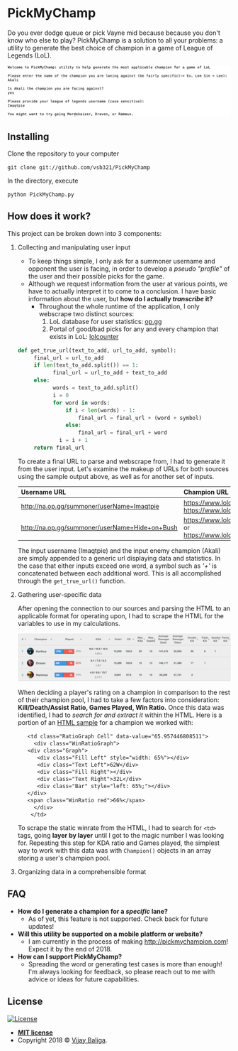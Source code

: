 # PickMyChamp
Do you ever dodge queue or pick Vayne mid because because you don't know who else to play? PickMyChamp is a solution to all your problems: a utility to generate the best choice of champion in a game of League of Legends (LoL).

![Project Sample](SampleOutput.png)

## Installing

Clone the repository to your computer 

```
git clone git://github.com/vsb321/PickMyChamp
```

In the directory, execute

```
python PickMyChamp.py
```

## How does it work?

This project can be broken down into 3 components:
   1. Collecting and manipulating user input
      - To keep things simple, I only ask for a summoner username and opponent the user is facing, in order to develop a *pseudo "profile"* of the user and their possible picks for the game.
      - Although we request information from the user at various points, we have to actually interpret it to come to a conclusion. I have basic information about the user, but **how do I actually _transcribe_ it?**
      	- Throughout the whole runtime of the application, I only webscrape two distinct sources:
       	    1. LoL database for user statistics: [op.gg](http://na.op.gg)
	        2. Portal of good/bad picks for any and every champion that exists in LoL: [lolcounter](https://www.lolcounter.com)
	  
       ```python 
       def get_true_url(text_to_add, url_to_add, symbol):
	        final_url = url_to_add
	        if len(text_to_add.split()) == 1:
		          final_url = url_to_add + text_to_add
	        else:
		          words = text_to_add.split()
		          i = 0
		          for word in words:
			          if i < len(words) - 1:
				          final_url = final_url + (word + symbol)
			          else:
				          final_url = final_url + word
			        i = i + 1
	        return final_url
       ```
       To create a final URL to parse and webscrape from, I had to generate it from the user input. Let's examine the makeup of URLs for both sources using the sample output above, as well as for another set of inputs.
       
       | Username URL     | Champion URL |
       | ------------- | ------------- |
       | http://na.op.gg/summoner/userName=Imaqtpie | https://www.lolcounter.com/champions/akali/weak or https://www.lolcounter.com/champions/akali/strong      |
       | http://na.op.gg/summoner/userName=Hide+on+Bush | https://www.lolcounter.com/champions/twistedfate/weak or https://www.lolcounter.com/champions/twistedfate/strong      |
       
       The input username (Imaqtpie) and the input enemy champion (Akali) are simply appended to a generic url displaying data and statistics. In the case that either inputs exceed one word, a symbol such as *'+'* is concatenated between each additional word. This is all accomplished through the ```get_true_url()``` function.
   2. Gathering user-specific data
   
      After opening the connection to our sources and parsing the HTML to an applicable format for operating upon, I had to scrape the HTML for the variables to use in my calculations.      
      
      ![Data Sample](DataSample.png)
      
      When deciding a player's rating on a champion in comparison to the rest of their champion pool, I had to take a few factors into consideration: **Kill/Death/Assist Ratio, Games Played, Win Ratio.** Once this data was identified, I had to _search for and extract it_ within the HTML. Here is a portion of an [HTML sample](SampleChampAttributes.html) for a champion we worked with:
     
		     
		     <td class="RatioGraph Cell" data-value="65.957446808511">
		       <div class="WinRatioGraph">
			 <div class="Graph">
			    <div class="Fill Left" style="width: 65%"></div>
			    <div class="Text Left">62W</div>
			    <div class="Fill Right"></div>
			    <div class="Text Right">32L</div>
			    <div class="Bar" style="left: 65%;"></div>
			 </div>
			 <span class="WinRatio red">66%</span>
		       </div>
		      </td>
		      
	      
         To scrape the static winrate from the HTML, I had to search for ```<td>``` tags, going **layer by layer** until I got to the magic number I was looking for. Repeating this step for KDA ratio and Games played, the simplest way to work with this data was with ```Champion()``` objects in an array storing a user's champion pool.
   
   3. Organizing data in a comprehensible format

## FAQ

- **How do I generate a champion for a *specific* lane?**
    - As of yet, this feature is not supported. Check back for future updates!
- **Will this utility be supported on a mobile platform or website?**
    - I am currently in the process of making http://pickmychampion.com! Expect it by the end of 2018.
- **How can I support PickMyChamp?**
    - Spreading the word or generating test cases is more than enough! I'm always looking for feedback, so please reach out to me with advice or ideas for future capabilities.

## License

[![License](http://img.shields.io/:license-mit-blue.svg?style=flat-square)](http://badges.mit-license.org)

- **[MIT license](http://opensource.org/licenses/mit-license.php)**
- Copyright 2018 © <a href="http://vijaybaliga.com" target="_blank">Vijay Baliga</a>.
